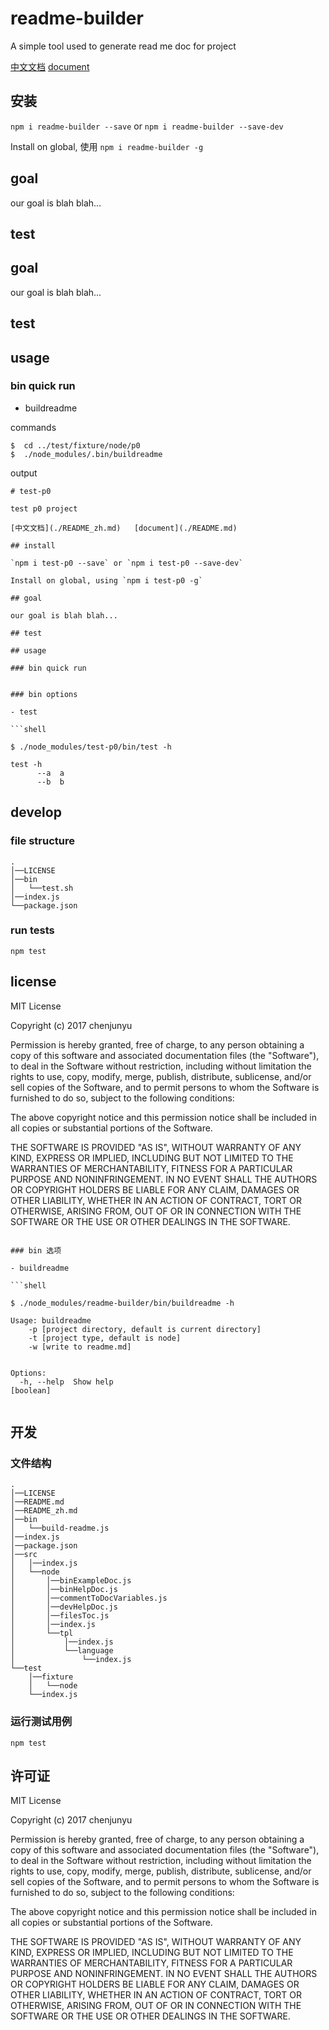 # readme-builder

 A simple tool used to generate read me doc for project

[中文文档](./README_zh.md)   [document](./README.md)

## 安装

`npm i readme-builder --save` or `npm i readme-builder --save-dev`

Install on global, 使用 `npm i readme-builder -g`

## goal

our goal is blah blah...

## test
## goal

our goal is blah blah...

## test

## usage

### bin quick run

- buildreadme

commands

```shell
$  cd ../test/fixture/node/p0
$  ./node_modules/.bin/buildreadme
```

output

```
# test-p0

test p0 project

[中文文档](./README_zh.md)   [document](./README.md)

## install

`npm i test-p0 --save` or `npm i test-p0 --save-dev`

Install on global, using `npm i test-p0 -g`

## goal

our goal is blah blah...

## test

## usage

### bin quick run


### bin options

- test

```shell

$ ./node_modules/test-p0/bin/test -h

test -h
      --a  a
      --b  b

```

## develop

### file structure

```
.
│──LICENSE
│──bin
│   └──test.sh
│──index.js
└──package.json 
```


### run tests

`npm test`

## license

MIT License

Copyright (c) 2017 chenjunyu

Permission is hereby granted, free of charge, to any person obtaining a copy
of this software and associated documentation files (the "Software"), to deal
in the Software without restriction, including without limitation the rights
to use, copy, modify, merge, publish, distribute, sublicense, and/or sell
copies of the Software, and to permit persons to whom the Software is
furnished to do so, subject to the following conditions:

The above copyright notice and this permission notice shall be included in all
copies or substantial portions of the Software.

THE SOFTWARE IS PROVIDED "AS IS", WITHOUT WARRANTY OF ANY KIND, EXPRESS OR
IMPLIED, INCLUDING BUT NOT LIMITED TO THE WARRANTIES OF MERCHANTABILITY,
FITNESS FOR A PARTICULAR PURPOSE AND NONINFRINGEMENT. IN NO EVENT SHALL THE
AUTHORS OR COPYRIGHT HOLDERS BE LIABLE FOR ANY CLAIM, DAMAGES OR OTHER
LIABILITY, WHETHER IN AN ACTION OF CONTRACT, TORT OR OTHERWISE, ARISING FROM,
OUT OF OR IN CONNECTION WITH THE SOFTWARE OR THE USE OR OTHER DEALINGS IN THE
SOFTWARE.


```

### bin 选项

- buildreadme

```shell

$ ./node_modules/readme-builder/bin/buildreadme -h

Usage: buildreadme
    -p [project directory, default is current directory]
    -t [project type, default is node]
    -w [write to readme.md]


Options:
  -h, --help  Show help                                                [boolean]


```

## 开发

### 文件结构

```
.
│──LICENSE
│──README.md
│──README_zh.md
│──bin
│   └──build-readme.js
│──index.js
│──package.json
│──src
│   │──index.js
│   └──node
│       │──binExampleDoc.js
│       │──binHelpDoc.js
│       │──commentToDocVariables.js
│       │──devHelpDoc.js
│       │──filesToc.js
│       │──index.js
│       └──tpl
│           │──index.js
│           └──language
│               └──index.js
└──test
    │──fixture
    │   └──node
    └──index.js 
```


### 运行测试用例

`npm test`

## 许可证

MIT License

Copyright (c) 2017 chenjunyu

Permission is hereby granted, free of charge, to any person obtaining a copy
of this software and associated documentation files (the "Software"), to deal
in the Software without restriction, including without limitation the rights
to use, copy, modify, merge, publish, distribute, sublicense, and/or sell
copies of the Software, and to permit persons to whom the Software is
furnished to do so, subject to the following conditions:

The above copyright notice and this permission notice shall be included in all
copies or substantial portions of the Software.

THE SOFTWARE IS PROVIDED "AS IS", WITHOUT WARRANTY OF ANY KIND, EXPRESS OR
IMPLIED, INCLUDING BUT NOT LIMITED TO THE WARRANTIES OF MERCHANTABILITY,
FITNESS FOR A PARTICULAR PURPOSE AND NONINFRINGEMENT. IN NO EVENT SHALL THE
AUTHORS OR COPYRIGHT HOLDERS BE LIABLE FOR ANY CLAIM, DAMAGES OR OTHER
LIABILITY, WHETHER IN AN ACTION OF CONTRACT, TORT OR OTHERWISE, ARISING FROM,
OUT OF OR IN CONNECTION WITH THE SOFTWARE OR THE USE OR OTHER DEALINGS IN THE
SOFTWARE.
